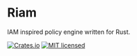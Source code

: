 # Riam

IAM inspired policy engine written for Rust.

[![Crates.io][crates-badge]][crates-url]
[![MIT licensed][mit-badge]][mit-url]

[crates-badge]: https://img.shields.io/crates/v/riam?label=riam
[crates-url]: https://crates.io/crates/riam
[mit-badge]: https://img.shields.io/badge/license-MIT-blue.svg
[mit-url]: LICENSE
